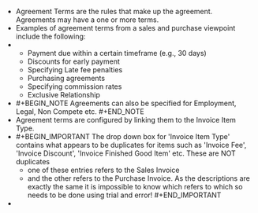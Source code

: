 - Agreement Terms are the rules that make up the agreement. Agreements may have a one or more terms.
- Examples of agreement terms from a sales and purchase viewpoint include the following:
- <ul><li>Payment due within a certain timeframe (e.g., 30 days)</li><li>Discounts for early payment</li><li>Specifying Late fee penalties</li><li>Purchasing agreements</li><li>Specifying commission rates</li><li>Exclusive Relationship</li></ul>
- #+BEGIN_NOTE
  Agreements can also be specified for Employment, Legal, Non Compete etc.
  #+END_NOTE
- Agreement terms are configured by linking them to the Invoice Item Type.
- #+BEGIN_IMPORTANT
  The drop down box for 'Invoice Item Type' contains what appears to be duplicates for items such as 'Invoice Fee', 'Invoice Discount', 'Invoice Finished Good Item' etc.
  These are NOT duplicates
  - one of these entries refers to the Sales Invoice
  - and the other refers to the Purchase Invoice.
  As the descriptions are exactly the same it is impossible to know which refers to which so needs to be done using trial and error!
  #+END_IMPORTANT
-